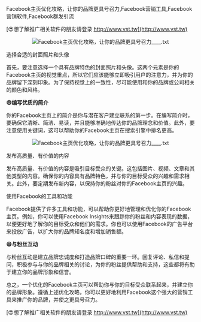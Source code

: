 Facebook主页优化攻略，让你的品牌更具号召力,Facebook营销工具,Facebook营销软件,Facebook群发引流

[😍想了解推广相关软件的朋友请登录 http://www.vst.tw](http://www.vst.tw)

 <center><img src="https://vst.tw/MP4/tuiguang/png/2.png" alt="Facebook主页优化攻略，让你的品牌更具号召力____.txt"></center>

选择合适的封面照片和头像

首先，要注意选择一个具有品牌特色的封面照片和头像。这两个元素是你的Facebook主页的视觉重点，所以它们应该能够立即吸引用户的注意力，并为你的品牌留下深刻印象。为了保持视觉上的一致性，尽可能使用和你的品牌或公司相关的颜色和风格。

**😄编写优质的简介**

你的Facebook主页上的简介是你与潜在客户建立联系的第一步。在编写简介时，要确保它清晰、简洁、易读，并且能够准确地传达你的品牌理念和价值。此外，要注意使用关键词，这可以帮助你的Facebook主页在搜索引擎中排名更高。

 <center><img src="https://vst.tw/MP4/tuiguang/png/7.png" alt="Facebook主页优化攻略，让你的品牌更具号召力____.txt"></center>

发布高质量、有价值的内容

发布高质量、有价值的内容是吸引目标受众的关键。这包括图片、视频、文章和其他类型的内容。确保你的内容具有品牌特色，并与你的目标受众的兴趣和需求相关。此外，要定期发布新内容，以保持你的粉丝对你的Facebook主页的兴趣。

使用Facebook的工具和功能

Facebook提供了许多工具和功能，可以帮助你更好地管理和优化你的Facebook主页。例如，你可以使用Facebook Insights来跟踪你的粉丝和内容表现的数据，以便更好地了解你的目标受众和他们的需求。你也可以使用Facebook的广告平台来投放广告，以扩大你的品牌知名度和增加销售额。

**😄与粉丝互动**

与粉丝互动是建立品牌忠诚度和打造品牌口碑的重要一环。回复评论、私信和提问，积极参与与你的品牌相关的讨论，为你的粉丝提供帮助和支持，这些都将有助于建立你的品牌形象和信誉。

总之，一个优化的Facebook主页可以帮助你与你的目标受众联系起来，并建立你的品牌形象。遵循上述优化攻略，你可以更好地利用Facebook这个强大的营销工具来推广你的品牌，并使之更具号召力。

[😍想了解推广相关软件的朋友请登录 http://www.vst.tw](http://www.vst.tw)



